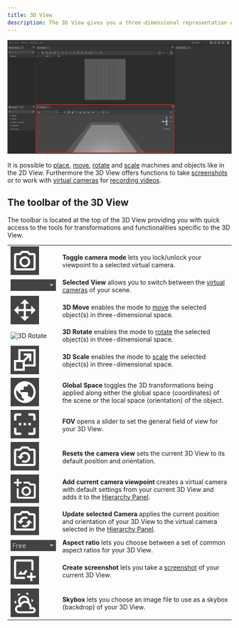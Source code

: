```yaml
---
title: 3D View
description: The 3D View gives you a three-dimensional representation of your concept. Analogue to the 2D View you can perform several transformations to edit the setup of your objects.
---
```


![](../../.gitbook/assets/iVP_Planning_UserInterface_3DPanel_3DPanel.png)

It is possible to [place](./machines/first-steps-with-3d-object.md), [move](./machines/move-objects.md), [rotate](./machines/rotate-objects.md) and [scale](./machines/scale-objects.md) machines and objects like in the 2D View. Furthermore the 3D View offers functions to take [screenshots](./advanced-tools/creating-screenshots.md) or to work with [virtual cameras](./virtual-camera-panel.md) for [recording videos](./advanced-tools/virtual-cameras.md).

## The toolbar of the 3D View

The toolbar is located at the top of the 3D View providing you with quick access to the tools for transformations and functionalities specific to the 3D View.

|      |      |
| :--- | :--- |
| ![Toggle Camera Mode](../../.gitbook/assets/planning_3d_panel_toggle_camera_mode.png) | __Toggle camera mode__ lets you lock/unlock your viewpoint to a selected virtual camera. |
| ![Selected View](../../.gitbook/assets/planning_3d_panel_selected_view.png) | __Selected View__ allows you to switch between the [virtual cameras](./advanced-tools/virtual-cameras.md) of your scene. |
| ![3D Move](../../.gitbook/assets/planning_3d_panel_3d_move.png) | __3D Move__ enables the mode to [move](./machines/move-objects.md) the selected object(s) in three-dimensional space. |
| ![3D Rotate](<../../../.gitbook/assets/planning_3d_panel_3d_rotate.png>) | __3D Rotate__ enables the mode to [rotate](./machines/rotate-objects.md#rotate-objects) the selected object(s) in three-dimensional space. |
| ![3D Scale](../../.gitbook/assets/planning_3d_panel_3d_scale.png) | __3D Scale__ enables the mode to [scale](./machines/scale-objects.md#scale-objects) the selected object(s) in three-dimensional space. |
| ![Global Space](../../.gitbook/assets/planning_3d_panel_global_space.png) | __Global Space__ toggles the 3D transformations being applied along either the global space (coordinates) of the scene or the local space (orientation) of the object. |
| ![FOV](../../.gitbook/assets/planning_3d_panel_fov.png) | __FOV__ opens a slider to set the general field of view for your 3D View. |
| ![Reset the Camera View](../../.gitbook/assets/planning_3d_panel_reset_the_camera_view.png) | __Resets the camera view__ sets the current 3D View to its default position and orientation. |
| ![Add Current Camera Viewpoint](../../.gitbook/assets/planning_3d_panel_add_current_camera_viewpoint.png) | __Add current camera viewpoint__ creates a virtual camera with default settings from your current 3D View and adds it to the [Hierarchy Panel](./hierarchy-panel.md). |
| ![Update Selected Camera](../../.gitbook/assets/planning_3d_panel_update_selected_camera.png) | __Update selected Camera__ applies the current position and orientation of your 3D View to the virtual camera selected in the [Hierarchy Panel](./hierarchy-panel.md). |
| ![Aspect Ratio](../../.gitbook/assets/planning_2d_panel_aspect_ratio.png) | __Aspect ratio__ lets you choose between a set of common aspect ratios for your 3D View. |
| ![Create Screenshot](../../.gitbook/assets/planning_2d_panel_create_screenshot.png) | __Create screenshot__ lets you take a [screenshot](./advanced-tools/creating-screenshots.md) of your current 3D View. |
| ![Skybox](../../.gitbook/assets/planning_3d_panel_skybox.png) | __Skybox__ lets you choose an image file to use as a skybox (backdrop) of your 3D View. |